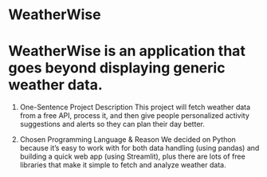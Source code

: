 # WeatherWise
# WeatherWise is an application that goes beyond displaying generic weather data.

1. One-Sentence Project Description
This project will fetch weather data from a free API, process it, and then give people personalized activity suggestions and alerts so they can plan their day better.

2. Chosen Programming Language & Reason
We decided on Python because it’s easy to work with for both data handling (using pandas) and building a quick web app (using Streamlit), plus there are lots of free libraries that make it simple to fetch and analyze weather data.
